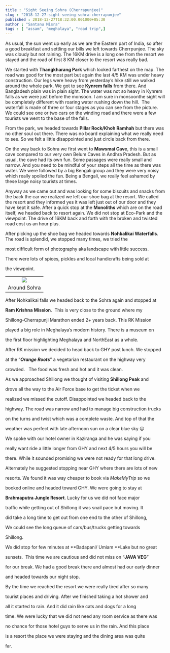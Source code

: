 ```yaml
---
title : "Sight Seeing Sohra (Cherrapunjee)"
slug : "2018-12-27-sight-seeing-sohra-cherrapunjee"
published : 2018-12-27T18:32:00.001000+05:30
author : "Santanu Misra"
tags : [ "assam", "meghalaya", "road trip",]
---
```

As usual, the sun went up early as we are the Eastern part of India, so after a good breakfast and settling our bills we left towards Cherrpunjee. The sky was cloudy but not raining. The 16KM drive is a long one from the resort we stayed and the road of first  8 KM closer to the resort was really bad.  

We started with **Thangkharang Park** which looked farthest on the map. The road was good for the most part but again the last 4/5 KM was under heavy construction. Our legs were heavy from yesterday’s hike still we walked around the whole park. We got to see **Kynrem falls** from there. And Bangladesh plain was in plain sight. The water was not so heavy in 
Kynrem falls as we were just before the monsoon. I am sure in monsoonthe sight will be completely different with roaring water rushing down the hill.  The waterfall is made of three or four stages as you can see from the picture. We could see one or two cars on the winding road and there were a few tourists we went to the base of the falls.

From the park, we headed towards **Pillar Rock/Khoh Ramhah** but there was no other soul out there. There was no board explaining what we really need to see. So we felt a little disappointed and just circle back from there.  

On the way back to Sohra we first went to **Mawsmai Cave**, this is a small cave compared to our very own Belum Caves in Andhra Pradesh. But as usual, the cave had its own fun. Some passages were really small and narrow. And you need to be mindful of your steps all the time as there was water. We were followed by a big Bengali group and they were very noisy which really spoiled the fun. Being a Bengali, we really feel ashamed by these large noisy tourists at times. 

Anyway as we came out and was looking for some biscuits and snacks from the back the car we realized we left our shoe bag at the resort. We called the resort and they informed yes it was left just out of our door and they have kept it safe. After a quick stop at the **Monoliths** which are on the road itself, we headed back to resort again. We did not stop at Eco-Park and the viewpoint. The drive of 16KM back and forth with the broken and twisted road cost us an hour plus.

After picking up the shoe bag we headed towards **Nohkalikai Waterfalls**. The road is splendid, we stopped many times, we tried the 

most difficult form of photography aka landscape with little success.

There were lots of spices, pickles and local handicrafts being sold at

the viewpoint. 



  



<table>

<tbody>

<tr class="odd">

<td style="text-align: center;"><a href="../images/2018-12-27-sight-seeing-sohra-cherrapunjee-sohra-day.jpg"><img src="../images/thumbnails/2018-12-27-sight-seeing-sohra-cherrapunjee-sohra-day.jpg" /></a></td>

</tr>

<tr class="even">

<td style="text-align: center;">Around Sohra</td>

</tr>

</tbody>

</table>



After Nohkalikai falls we headed back to the Sohra again and stopped at

**Ram Krishna Mission**.  This is very close to the ground where my

Shillong-Cherrapunji Marathon ended 2+ years back. This RK Mission

played a big role in Meghalaya’s modern history. There is a museum on

the first floor highlighting Meghalaya and NorthEast as a whole.



  



After RK mission we decided to head back to GHY post lunch. We stopped

at the “***Orange Roots***” a vegetarian restaurant on the highway very

crowded.   The food was fresh and hot and it was clean.



  



As we approached Shillong we thought of visiting **Shillong Peak** and

drove all the way to the Air Force base to get the ticket when we

realized we missed the cutoff. Disappointed we headed back to the

highway. The road was narrow and had to manage big construction trucks

on the turns and twist which was a complete waste. And top of that the

weather was perfect with late afternoon sun on a clear blue sky ☹



  



We spoke with our hotel owner in Kaziranga and he was saying if you

really want ride a little longer from GHY and next 4/5 hours you will be

there. While it sounded promising we were not ready for that long drive.

Alternately he suggested stopping near GHY where there are lots of new

resorts. We found it was way cheaper to book via *MakeMyTrip* so we

booked online and headed toward GHY. We were going to stay at

**Brahmaputra Jungle Resort**. Lucky for us we did not face major

traffic while getting out of Shillong it was snail pace but moving. It

did take a long time to get out from one end to the other of Shillong,

We could see the long queue of cars/bus/trucks getting towards

Shillong.  



  



We did stop for few minutes at **Badapani/ Umiam **Lake but no great

sunsets.  This time we are cautious and did not miss on “**JAVA VEG**”

for our break. We had a good break there and almost had our early dinner

and headed towards our night stop.



  



By the time we reached the resort we were really tired after so many

tourist places and driving. After we finished taking a hot shower and

all it started to rain. And it did rain like cats and dogs for a long

time. We were lucky that we did not need any room service as there was

no chance for those hotel guys to serve us in the rain. And this place

is a resort the place we were staying and the dining area was quite

far.

